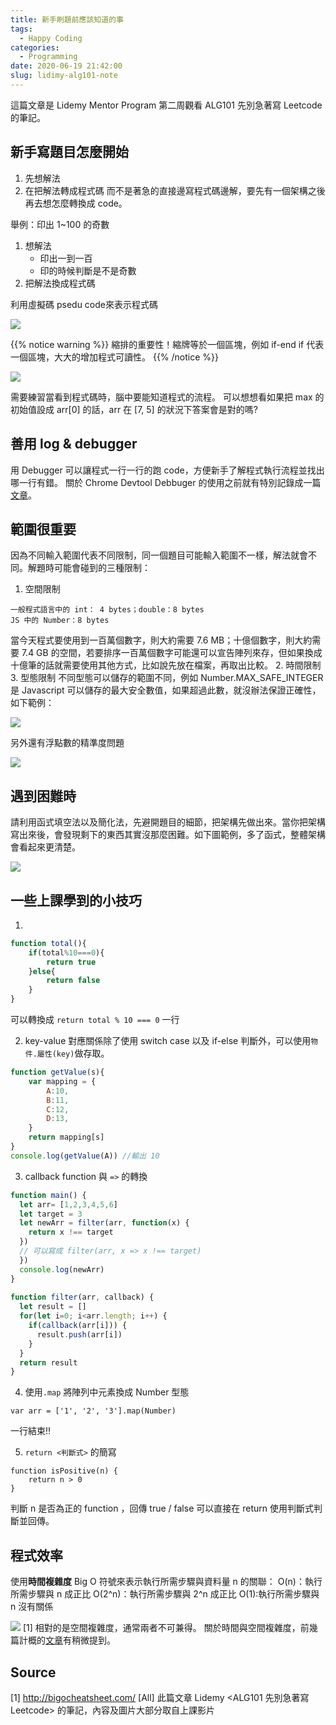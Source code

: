 ```yaml
---
title: 新手刷題前應該知道的事
tags:
  - Happy Coding
categories:
  - Programming
date: 2020-06-19 21:42:00
slug: lidimy-alg101-note
---
```


這篇文章是 Lidemy Mentor Program 第二周觀看 ALG101 先別急著寫 Leetcode 的筆記。

## 新手寫題目怎麼開始
1. 先想解法
2. 在把解法轉成程式碼
而不是著急的直接邊寫程式碼邊解，要先有一個架構之後再去想怎麼轉換成 code。
<!--more-->
舉例：印出 1~100 的奇數
1. 想解法
	- 印出一到一百
	- 印的時候判斷是不是奇數
2. 把解法換成程式碼

利用虛擬碼 psedu code來表示程式碼

![](https://imgur.com/NR7Hxwo.png)

{{% notice warning %}}
縮排的重要性！縮牌等於一個區塊，例如 if-end if 代表一個區塊，大大的增加程式可讀性。
{{% /notice %}}

![](https://imgur.com/a9znaI2.png)

需要練習當看到程式碼時，腦中要能知道程式的流程。
可以想想看如果把 max 的初始值設成 arr[0] 的話，arr 在 [7, 5] 的狀況下答案會是對的嗎?

## 善用 log & debugger
用 Debugger 可以讓程式一行一行的跑 code，方便新手了解程式執行流程並找出哪一行有錯。
關於 Chrome Devtool Debbuger 的使用之前就有特別記錄成一篇[文章](https://ulahsieh.netlify.app/p/js-debugging-in-chrome/)。

## 範圍很重要
因為不同輸入範圍代表不同限制，同一個題目可能輸入範圍不一樣，解法就會不同。解題時可能會碰到的三種限制：
1. 空間限制
```
一般程式語言中的 int： 4 bytes；double：8 bytes
JS 中的 Number：8 bytes
```
當今天程式要使用到一百萬個數字，則大約需要 7.6 MB；十億個數字，則大約需要 7.4 GB 的空間，若要排序一百萬個數字可能還可以宣告陣列來存，但如果換成十億筆的話就需要使用其他方式，比如說先放在檔案，再取出比較。
2. 時間限制
3. 型態限制
不同型態可以儲存的範圍不同，例如 Number.MAX_SAFE_INTEGER 是 Javascript 可以儲存的最大安全數值，如果超過此數，就沒辦法保證正確性，如下範例：

![](https://imgur.com/yRtYnpJ.png)

另外還有浮點數的精準度問題

![](https://imgur.com/GzPTLN7.png)


## 遇到困難時
請利用函式填空法以及簡化法，先避開題目的細節，把架構先做出來。當你把架構寫出來後，會發現剩下的東西其實沒那麼困難。如下圖範例，多了函式，整體架構會看起來更清楚。

![](https://imgur.com/6bWA65a.png)

## 一些上課學到的小技巧
1.  
```js
function total(){
	if(total%10===0){
	    return true
	}else{
    	return false
	}
}
```
可以轉換成 `return total % 10 === 0` 一行

2. key-value 對應關係除了使用 switch case 以及 if-else 判斷外，可以使用`物件.屬性(key)`做存取。
```js
function getValue(s){
	var mapping = {
    	A:10,
        B:11,
        C:12,
        D:13,
    }
    return mapping[s]
}
console.log(getValue(A)) //輸出 10
```

3. callback function 與 `=>` 的轉換

```js
function main() {
  let arr= [1,2,3,4,5,6]
  let target = 3
  let newArr = filter(arr, function(x) {
    return x !== target 
  })
  // 可以寫成 filter(arr, x => x !== target)
  })
  console.log(newArr)
}
    
function filter(arr, callback) {
  let result = []
  for(let i=0; i<arr.length; i++) {
    if(callback(arr[i])) {
      result.push(arr[i])
    }
  }
  return result
}
```
   
4. 使用`.map` 將陣列中元素換成 Number 型態

```
var arr = ['1', '2', '3'].map(Number)
```
一行結束!!

5. `return <判斷式>` 的簡寫
```
function isPositive(n) {
	return n > 0
}
```
判斷 n 是否為正的 function ，回傳 true / false 可以直接在 return 使用判斷式判斷並回傳。

## 程式效率
使用**時間複雜度** Big O 符號來表示執行所需步驟與資料量 n 的關聯：
O(n)：執行所需步驟與 n 成正比
O(2^n)：執行所需步驟與 2^n 成正比
O(1):執行所需步驟與 n 沒有關係

![](https://imgur.com/Vivt0gQ.png)
[1]
相對的是空間複雜度，通常兩者不可兼得。
關於時間與空間複雜度，前幾篇計概的[文章](https://ulahsieh.netlify.app/p/lidimy-cs101-note/)有稍微提到。


## Source
[1] http://bigocheatsheet.com/
[All] 此篇文章 Lidemy <ALG101 先別急著寫 Leetcode> 的筆記，內容及圖片大部分取自上課影片